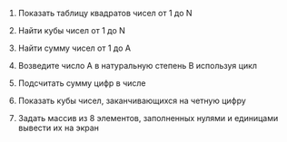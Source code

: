 1. Показать таблицу квадратов чисел от 1 до N

2. Найти кубы чисел от 1 до N

3. Найти сумму чисел от 1 до А

4. Возведите число А в натуральную степень B используя цикл

5. Подсчитать сумму цифр в числе

6. Показать кубы чисел, заканчивающихся на четную цифру

7. Задать массив из 8 элементов, заполненных нулями и единицами вывести их на экран